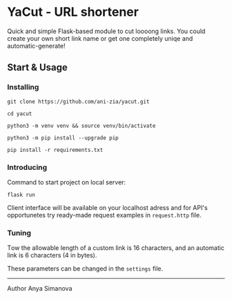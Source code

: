 # YaCut - URL shortener

Quick and simple Flask-based module to cut loooong links.
You could create your own short link name or get one completely uniqe and automatic-generate!

## Start & Usage

### Installing

```
git clone https://github.com/ani-zia/yacut.git
```

```
cd yacut
```

```
python3 -m venv venv && source venv/bin/activate
```

```
python3 -m pip install --upgrade pip
```

```
pip install -r requirements.txt
```


### Introducing

Command to start project on local server:

```
flask run
```

Client interface will be available on your localhost adress and for API's opportunetes try ready-made request examples in `request.http` file.


### Tuning

Тow the allowable length of a custom link is 16 characters, and an automatic link is 6 characters (4 in bytes).

These parameters can be changed in the `settings` file.

---

Author Anya Simanova
